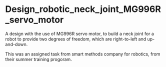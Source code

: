 # Design_robotic_neck_joint_MG996R_servo_motor

A design with the use of  MG996R servo motor, to build a neck joint for a robot to provide two degrees of freedom, which are right-to-left and up-and-down.

This was an assigned task from smart methods company for robotics, from their summer training progoram.
